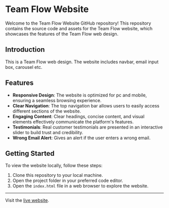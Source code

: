 # Team Flow Website

Welcome to the Team Flow Website GitHub repository! This repository contains the source code and assets for the Team Flow website, which showcases the features of the Team Flow web design.

## Introduction

This is a Team Flow web design. The website includes navbar, email input box, carousel etc.

## Features

- **Responsive Design**: The website is optimized for pc and mobile, ensuring a seamless browsing experience.
- **Clear Navigation**: The top navigation bar allows users to easily access different sections of the website.
- **Engaging Content**: Clear headings, concise content, and visual elements effectively communicate the platform's features.
- **Testimonials**: Real customer testimonials are presented in an interactive slider to build trust and credibility.
- **Wrong Email Alert**: Gives an alert if the user enters a wrong email.

## Getting Started

To view the website locally, follow these steps:

1. Clone this repository to your local machine.
2. Open the project folder in your preferred code editor.
3. Open the `index.html` file in a web browser to explore the website.
---

Visit the [live website](https://ishwar-ikm.github.io/team-flow-website/).
